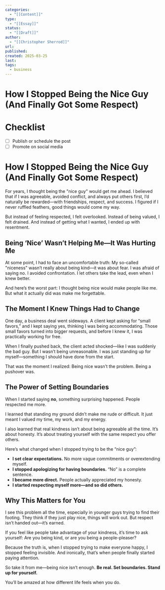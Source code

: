 ```yaml
---
categories:
  - "[[Content]]"
type:
  - "[[Essay]]"
status:
  - "[[Draft]]"
author:
  - "[[Christopher Sherrod]]"
url: 
published: 
created: 2025-03-25
last: 
tags:
  - business
---
```

# How I Stopped Being the Nice Guy (And Finally Got Some Respect)

# Checklist

- [ ] Publish or schedule the post
- [ ] Promote on social media
# **How I Stopped Being the Nice Guy (And Finally Got Some Respect)**  

For years, I thought being the "nice guy" would get me ahead. I believed that if I was agreeable, avoided conflict, and always put others first, I’d naturally be rewarded—with friendships, respect, and success. I figured if I never ruffled feathers, good things would come my way.  

But instead of feeling respected, I felt overlooked. Instead of being valued, I felt drained. And instead of getting what I wanted, I ended up with resentment.  

## **Being ‘Nice’ Wasn’t Helping Me—It Was Hurting Me**  

At some point, I had to face an uncomfortable truth: My so-called "niceness" wasn’t really about being kind—it was about fear. I was afraid of saying no. I avoided confrontation. I let others take the lead, even when I knew better.  

And here’s the worst part: I thought being nice would make people like me. But what it actually did was make me forgettable.  

## **The Moment I Knew Things Had to Change**  

One day, a business deal went sideways. A client kept asking for “small favors,” and I kept saying yes, thinking I was being accommodating. Those small favors turned into bigger requests, and before I knew it, I was practically working for free.  

When I finally pushed back, the client acted shocked—like I was suddenly the bad guy. But I wasn’t being unreasonable. I was just standing up for myself—something I should have done from the start.  

That was the moment I realized: Being nice wasn’t the problem. Being a pushover was.  

## **The Power of Setting Boundaries**  

When I started saying **no**, something surprising happened. People respected me more.  

I learned that standing my ground didn’t make me rude or difficult. It just meant I valued my time, my work, and my energy.  

I also learned that real kindness isn’t about being agreeable all the time. It’s about honesty. It’s about treating yourself with the same respect you offer others.  

Here’s what changed when I stopped trying to be the “nice guy”:  

- **I set clear expectations.** No more vague commitments or overextending myself.  
- **I stopped apologizing for having boundaries.** “No” is a complete sentence.  
- **I became more direct.** People actually appreciated my honesty.  
- **I started respecting myself more—and so did others.**  

## **Why This Matters for You**  

I see this problem all the time, especially in younger guys trying to find their footing. They think if they just play nice, things will work out. But respect isn’t handed out—it’s earned.  

If you feel like people take advantage of your kindness, it’s time to ask yourself: Are you being kind, or are you being a people-pleaser?  

Because the truth is, when I stopped trying to make everyone happy, I stopped feeling invisible. And ironically, that’s when people finally started paying attention.  

So take it from me—being nice isn’t enough. **Be real. Set boundaries. Stand up for yourself.**  

You’ll be amazed at how different life feels when you do.